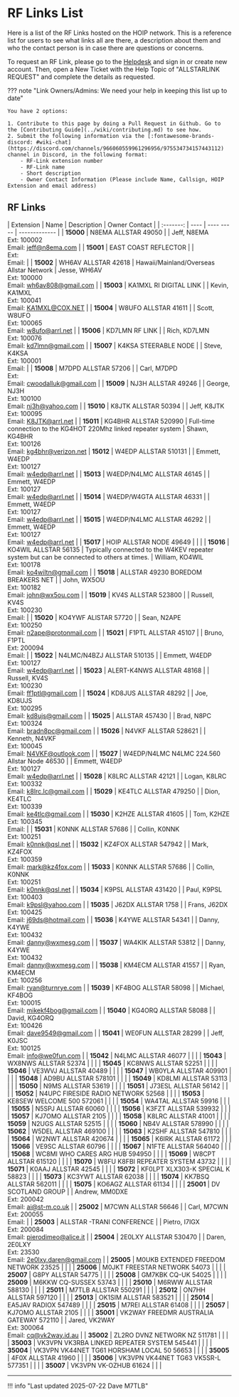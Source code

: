 # RF Links List

Here is a list of the RF Links hosted on the HOIP network. This is a reference list for users to see what links all are there, a description about them and who the contact person is in case there are questions or concerns.

To request an RF Link, please go to the [Helpdesk](https://helpdesk.hamsoverip.com/osticket/) and sign in or create new account.  Then, open a New Ticket with the Help Topic of "ALLSTARLINK REQUEST" and complete the details as requested.

??? note "Link Owners/Admins: We need your help in keeping this list up to date"

    You have 2 options:

    1. Contribute to this page by doing a Pull Request in Github. Go to the [Contributing Guide](../wiki/contributing.md) to see how.
    2. Submit the following information via the [:fontawesome-brands-discord: #wiki-chat](https://discord.com/channels/966060559961296956/975534734157443112) channel in Discord, in the following format:
        - RF-Link extension number
        - RF-Link name
        - Short description
        - Owner Contact Information (Please include Name, Callsign, HOIP Extension and email address)

## RF Links

| Extension | Name | Description | Owner Contact |
| :-------: | ---- | ----  ----- | ------------- |
| **15000** | N8EMA ALLSTAR 49050                          |  | Jeff, N8EMA<br />Ext: 100002<br />Email: <jeff@n8ema.com> |
| **15001** | EAST COAST REFLECTOR                         |  | <br />Ext: <br />Email: |
| **15002** | WH6AV ALLSTAR 42618                          | Hawaii/Mainland/Overseas Allstar Network | Jesse, WH6AV<br />Ext: 100000<br />Email: <wh6av808@gmail.com> |
| **15003** | KA1MXL RI DIGITAL LINK                       |  | Kevin, KA1MXL<br />Ext: 100041<br />Email: <KA1MXL@COX.NET> |
| **15004** | W8UFO ALLSTAR 41611                          |  | Scott, W8UFO<br />Ext: 100065<br />Email: <w8ufo@arrl.net> |
| **15006** | KD7LMN RF LINK                               |  | Rich, KD7LMN<br />Ext: 100076<br />Email: <kd7lmn@gmail.com> |
| **15007** | K4KSA STEERABLE NODE                         |  | Steve, K4KSA<br />Ext: 100001<br />Email: |
| **15008** | M7DPD ALLSTAR 57206                          |  | Carl, M7DPD<br />Ext: <br />Email: <cwoodalluk@gmail.com> |
| **15009** | NJ3H ALLSTAR 49246                           |  | George, NJ3H<br />Ext: 100100<br />Email: <nj3h@yahoo.com> |
| **15010** | K8JTK ALLSTAR 50394                          |  | Jeff, K8JTK<br />Ext: 100095<br />Email: <K8JTK@arrl.net> |
| **15011** | KG4BHR ALLSTAR 520990                        | Full-time connection to the KG4HOT 220Mhz linked repeater system | Shawn, KG4BHR<br />Ext: 100126<br />Email: <kg4bhr@verizon.net> 
| **15012** | W4EDP ALLSTAR 510131                         |  | Emmett, W4EDP<br />Ext: 100127<br />Email: <w4edp@arrl.net> |
| **15013** | W4EDP/N4LMC ALLSTAR 46145                    |  | Emmett, W4EDP<br />Ext: 100127<br />Email: <w4edp@arrl.net> |
| **15014** | W4EDP/W4GTA ALLSTAR 46331                    |  | Emmett, W4EDP<br />Ext: 100127<br />Email: <w4edp@arrl.net> |
| **15015** | W4EDP/N4LMC ALLSTAR 46292                    |  | Emmett, W4EDP<br />Ext: 100127<br />Email: <w4edp@arrl.net> |
| **15017** | HOIP ALLSTAR NODE 49649                      |  |  |
| **15016** | KO4WIL ALLSTAR 56135                         | Typically connected to the W4KEV repeater system but can be connected to others at times. | William, KO4WIL<br />Ext: 100178<br />Email: <ko4wiltn@gmail.com> |
| **15018** | ALLSTAR 49230 BOREDOM BREAKERS NET           |  | John, WX5OU<br />Ext: 100182<br />Email: <john@wx5ou.com> |
| **15019** | KV4S ALLSTAR 523800                          |  | Russell, KV4S<br />Ext: 100230<br />Email: |
| **15020** | KO4YWF ALlSTAR 57720                         |  | Sean, N2APE<br />Ext: 100250<br />Email: <n2ape@protonmail.com> |
| **15021** | F1PTL ALLSTAR 45107                          |  | Bruno, F1PTL<br />Ext: 200094<br />Email: |
| **15022** | N4LMC/N4BZJ ALLSTAR 510135                   |  | Emmett, W4EDP<br />Ext: 100127<br />Email: <w4edp@arrl.net> |
| **15023** | ALERT-K4NWS ALLSTAR 48168                    |  | Russell, KV4S<br />Ext: 100230<br />Email: <ff1ptl@gmail.com> |
| **15024** | KD8JUS ALLSTAR 48292                         |  | Joe, KD8UJS<br />Ext: 100295<br />Email: <kd8ujs@gmail.com> |
| **15025** | ALLSTAR 457430                               |  | Brad, N8PC<br />Ext: 100324<br />Email: <bradn8pc@gmail.com> |
| **15026** | N4VKF ALLSTAR 528621                         |  | Kenneth, N4VKF<br />Ext: 100045<br />Email: <N4VKF@outlook.com> |
| **15027** | W4EDP/N4LMC N4LMC 224.560 Allstar Node 46530 |  | Emmett, W4EDP<br />Ext: 100127<br />Email: <w4edp@arrl.net> |
| **15028** | K8LRC ALLSTAR 42121                          |  | Logan, K8LRC<br />Ext: 100332<br />Email: <k8lrc.lc@gmail.com> |
| **15029** | KE4TLC ALLSTAR 479250                        |  | Dion, KE4TLC<br>Ext: 100339<br />Email: <ke4tlc@gmail.com> |
| **15030** | K2HZE ALLSTAR 41605                          |  | Tom, K2HZE<br />Ext: 100345<br />Email: |
| **15031** | K0NNK ALLSTAR 57686                          |  | Collin, K0NNK<br />Ext: 100251<br />Email: <k0nnk@qsl.net> |
| **15032** | KZ4FOX ALLSTAR 547942                        |  | Mark, KZ4FOX<br />Ext: 100359<br />Email: <mark@kz4fox.com> |
| **15033** | K0NNK ALLSTAR 57686                          |  | Collin, K0NNK<br />Ext: 100251<br />Email: <k0nnk@qsl.net> |
| **15034** | K9PSL ALLSTAR 431420                         |  | Paul, K9PSL<br />Ext: 100403<br />Email: <k9psl@yahoo.com> |
| **15035** | J62DX ALLSTAR 1758                           |  | Frans, J62DX<br />Ext: 100425<br />Email: <j69ds@hotmail.com> |
| **15036** | K4YWE ALLSTAR 54341                          |  | Danny, K4YWE<br />Ext: 100432<br />Email: <danny@wxmesg.com> |
| **15037** | WA4KIK ALLSTAR 53812                         |  | Danny, K4YWE<br />Ext: 100432<br />Email: <danny@wxmesg.com> |
| **15038** | KM4ECM ALLSTAR 41557                         |  | Ryan, KM4ECM<br />Ext: 100256<br />Email: <ryan@turnrye.com> |
| **15039** | KF4BOG ALLSTAR 58098                         |  | Michael, KF4BOG<br />Ext: 100015<br />Email: <mikekf4bog@gmail.com> |
| **15040** | KG4ORQ ALLSTAR 58088                         |  | David, KG4ORQ<br />Ext: 100426<br />Email: <dave9549@gmail.com> |
| **15041** | WE0FUN ALLSTAR 28299                         |  | Jeff, K0JSC<br />Ext: 100125<br />Email: <info@we0fun.com> |
| **15042** | N4LMC ALLSTAR 46077                          |  |  |
| **15043** | WX8NWS ALLSTAR 52374                         |  |  |
| **15045** | KC8NWS ALLSTAR 52251                         |  |  |
| **15046** | VE3WVJ ALLSTAR 40489                         |  |  |
| **15047** | WB0YLA ALLSTAR 409901                        |  |  |
| **15048** | AD9BU ALLSTAR 578101                         |  |  |
| **15049** | KD8LMI ALLSTAR 53113                         |  |  |
| **15050** | N9MS ALLSTAR 53619                           |  |  |
| **15051** | J73ESL ALLSTAR 56142                         |  |  |
| **15052** | N4UPC FIRESIDE RADIO NETWORK 52568           |  |  |
| **15053** | KE8SEW WELCOME 500 572061                    |  |  |
| **15054** | WA4TAL ALLSTAR 59916                         |  |  |
| **15055** | N5SPJ ALLSTAR 60060                          |  |  |
| **15056** | K3FZT ALLSTAR 539932                         |  |  |
| **15057** | KJ7OMO ALLSTAR 2105                          |  |  |
| **15058** | K8LRC ALLSTAR 41001                          |  |  |
| **15059** | N2UGS ALLSTAR 52515                          |  |  |
| **15060** | NB4V ALLSTAR 578990                          |  |  |
| **15062** | W5DEL ALLSTAR 469100                         |  |  |
| **15063** | K2SHF ALLSTAR 547810                         |  |  |
| **15064** | W2NWT ALLSTAR 420674                         |  |  |
| **15065** | K6IRK ALLSTAR 61172                          |  |  |
| **15066** | VE9SC ALLSTAR 60796                          |  |  |
| **15067** | N1FTE ALLSTAR 564040                         |  |  |
| **15068** | WC8MI WHO CARES ARG HUB 594950               |  |  |
| **15069** | W8CPT ALLSTAR 615120                         |  |  |
| **15070** | W8FU K8FBI REPEATER SYSTEM 43732             |  |  |
| **15071** | K0AAJ ALLSTAR 42545                          |  |  |
| **15072** | KF0LPT XLX303-K SPECIAL K 58823              |  |  |
| **15073** | KC3YWT ALLSTAR 62038                         |  |  |
| **15074** | KK7BSQ ALLSTAR 562011                        |  |  |
| **15075** | KO6AGZ ALLSTAR 61134                         |  |  |
| **25001** | DV SCOTLAND GROUP                            |  | Andrew, MM0DXE <br />Ext: 200042<br />Email: <ai@st-m.co.uk> |
| **25002** | M7CWN ALLSTAR 56646                          |  | Carl, M7CWN<br />Ext: 200055<br />Email: |
| **25003** | ALLSTAR -TRANI CONFERENCE                    |  | Pietro, I7IGX<br />Ext: 200084<br />Email: <pierodimeo@alice.it> |
| **25004** | 2E0LXY ALLSTAR 530470                        |  | Daren, 2E0LXY<br />Ext: 23530<br />Email: <2e0lxy.daren@gmail.com> |
| **25005** | M0UKB EXTENDED FREEDOM NETWORK 23525         |  |  |
| **25006** | M0JKT FREESTAR NETWORK 54073                 |  |  |
| **25007** | G8PY ALLSTAR 54775                           |  |  |
| **25008** | GM7KBK CQ-UK 54025                           |  |  |
| **25009** | M6KKW CQ-SUSSEX 53743                        |  |  |
| **25010** | M6RWW ALLSTAR 588130                         |  |  |
| **25011** | M7TLB ALLSTAR 550291                         |  |  |
| **25012** | ON7HH ALLSTAR 597120                         |  |  |
| **25013** | OK1SIM ALLSTAR 583521                        |  |  |
| **25014** | EA5JAV RADIOX 547489                         |  |  |
| **25015** | M7REI ALLSTAR 61408                          |  |  |
| **25057** | KJ7OMO ALLSTAR 2105                          |  |  |
| **35001** | VK2WAY FREEDMR AUSTRALIA GATEWAY 572110      |  | Jared, VK2WAY<br />Ext: 300064<br />Email: <cq@vk2way.id.au> |
| **35002** | ZL2RO DVNZ NETWORK NZ 511781                 |  |  |
| **35003** | VK3VPN VK3RBA LINKED REPEATER SYSTEM 545441  |  |  |
| **35004** | VK3VPN VK44NET TG61 HORSHAM LOCAL 50 56653   |  |  |
| **35005** | 4F0X ALLSTAR 41960                           |  |  |
| **35006** | VK3VPN VK44NET TG63 VK5SR-L 577351           |  |  |
| **35007** | VK3VPN VK-OZHUB 61624                        |  |  |

---

!!! info "Last updated 2025-07-22 Dave M7TLB"
